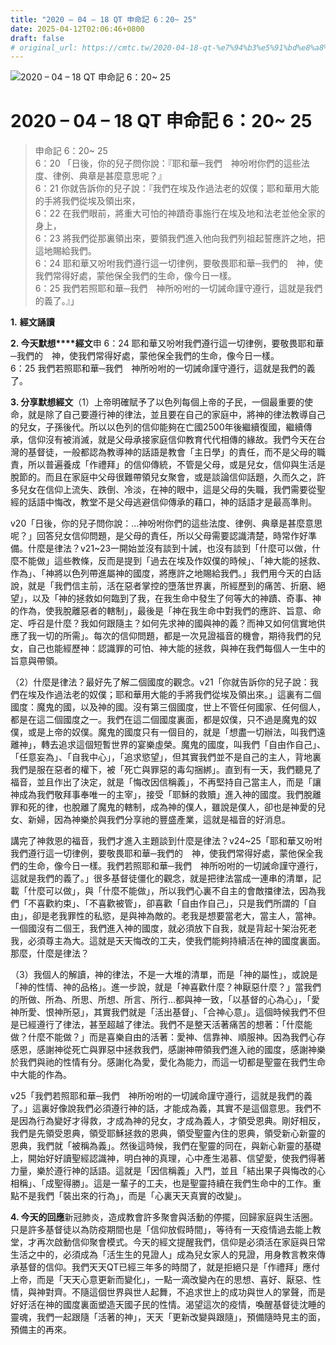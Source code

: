 ```yaml
---
title: "2020 – 04 – 18 QT 申命記 6：20~ 25"
date: 2025-04-12T02:06:46+0800
draft: false
# original_url: https://cmtc.tw/2020-04-18-qt-%e7%94%b3%e5%91%bd%e8%a8%98-6%ef%bc%9a20-25
---
```


![2020 – 04 – 18 QT 申命記 6：20~ 25](/images/qt.jpg   "2020 – 04 – 18 QT 申命記 6：20~ 25")

# 2020 – 04 – 18 QT 申命記 6：20~ 25

> 申命記 6：20~ 25  
> 6：20 「日後，你的兒子問你說：『耶和華─我們　神吩咐你們的這些法度、律例、典章是甚麼意思呢？』  
> 6：21 你就告訴你的兒子說：『我們在埃及作過法老的奴僕；耶和華用大能的手將我們從埃及領出來，  
> 6：22 在我們眼前，將重大可怕的神蹟奇事施行在埃及地和法老並他全家的身上，  
> 6：23 將我們從那裏領出來，要領我們進入他向我們列祖起誓應許之地，把這地賜給我們。  
> 6：24 耶和華又吩咐我們遵行這一切律例，要敬畏耶和華─我們的　神，使我們常得好處，蒙他保全我們的生命，像今日一樣。  
> 6：25 我們若照耶和華─我們　神所吩咐的一切誡命謹守遵行，這就是我們的義了。』」

**1.** **經文誦讀**

**2. 今天默想****經文**申 6：24 耶和華又吩咐我們遵行這一切律例，要敬畏耶和華─我們的　神，使我們常得好處，蒙他保全我們的生命，像今日一樣。  
6：25 我們若照耶和華─我們　神所吩咐的一切誡命謹守遵行，這就是我們的義了。

**3. 分享默想經文**（1）上帝明確賦予了以色列每個上帝的子民，一個最重要的使命，就是除了自己要遵行神的律法，並且要在自己的家庭中，將神的律法教導自己的兒女，子孫後代。所以以色列的信仰能夠在亡國2500年後繼續復國，繼續傳承，信仰沒有被消滅，就是父母承接家庭信仰教育代代相傳的緣故。我們今天在台灣的基督徒，一般都認為教導神的話語是教會「主日學」的責任，而不是父母的職責，所以普遍養成「作禮拜」的信仰傳統，不管是父母，或是兒女，信仰與生活是脫節的。而且在家庭中父母很難帶領兒女聚會，或是談論信仰話題，久而久之，許多兒女在信仰上流失、跌倒、冷淡，在神的眼中，這是父母的失職，我們需要從聖經的話語中悔改，教堂不是父母逃避信仰傳承的藉口，神的話語才是最高準則。

v20「日後，你的兒子問你說：…神吩咐你們的這些法度、律例、典章是甚麼意思呢？」回答兒女信仰問題，是父母的責任，所以父母需要認識清楚，時常作好準備。什麼是律法？v21~23一開始並沒有談到十誡，也沒有談到「什麼可以做，什麼不能做」這些教條，反而是提到「過去在埃及作奴僕的時候」、「神大能的拯救、作為」、「神將以色列帶進屬神的國度，將應許之地賜給我們。」我們用今天的白話說，就是「我們信主前，活在惡者掌控的墮落世界裏，所經歷到的痛苦、折磨、絕望」，以及「神的拯救如何臨到了我，在我生命中發生了何等大的神蹟、奇事、神的作為，使我脫離惡者的轄制」，最後是「神在我生命中對我們的應許、旨意、命定、呼召是什麼？我如何跟隨主？如何先求神的國與神的義？而神又如何信實地供應了我一切的所需」。每次的信仰問題，都是一次見證福音的機會，期待我們的兒女，自己也能經歷神：認識罪的可怕、神大能的拯救，與神在我們每個人一生中的旨意與帶領。

（2）什麼是律法？最好先了解二個國度的觀念。v21「你就告訴你的兒子說：我們在埃及作過法老的奴僕；耶和華用大能的手將我們從埃及領出來。」這裏有二個國度：魔鬼的國，以及神的國。沒有第三個國度，世上不管任何國家、任何個人，都是在這二個國度之一。我們在這二個國度裏面，都是奴僕，只不過是魔鬼的奴僕，或是上帝的奴僕。魔鬼的國度只有一個目的，就是「想盡一切辦法，叫我們遠離神」，轉去追求這個短暫世界的宴樂虛榮。魔鬼的國度，叫我們「自由作自己」、「任意妄為」、「自我中心」，「追求慾望」，但其實我們並不是自己的主人，背地裏我們是服在惡者的權下，被「死亡與罪惡的毒勾捆綁」。直到有一天，我們聽見了福音，並且作出了決定，就是「悔改因信稱義」，不再堅持自己當主人，而是「讓神成為我們敬拜事奉唯一的主宰」，接受「耶穌的救贖」進入神的國度。我們脫離罪和死的律，也脫離了魔鬼的轄制，成為神的僕人，雖說是僕人，卻也是神愛的兒女、新婦，因為神樂於與我們分享祂的豐盛產業，這就是福音的好消息。

講完了神救恩的福音，我們才進入主題談到什麼是律法？v24~25「耶和華又吩咐我們遵行這一切律例，要敬畏耶和華─我們的　神，使我們常得好處，蒙他保全我們的生命，像今日一樣。我們若照耶和華─我們　神所吩咐的一切誡命謹守遵行，這就是我們的義了。」很多基督徒僵化的觀念，就是把律法當成一連串的清單，記載「什麼可以做」，與「什麼不能做」，所以我們心裏不自主的會敵擋律法，因為我們「不喜歡約束」、「不喜歡被管」，卻喜歡「自由作自己」，只是我們所謂的「自由」，卻是老我罪性的私慾，是與神為敵的。老我是想要當老大，當主人，當神。一個國沒有二個王，我們進入神的國度，就必須放下自我，就是背起十架治死老我，必須尊主為大。這就是天天悔改的工夫，使我們能夠持續活在神的國度裏面。那麼，什麼是律法？

（3）我個人的解讀，神的律法，不是一大堆的清單，而是「神的屬性」，或說是「神的性情、神的品格」。進一步說，就是「神喜歡什麼？神厭惡什麼？」當我們的所做、所為、所思、所想、所言、所行…都與神一致，「以基督的心為心」，「愛神所愛、恨神所惡」，其實我們就是「活出基督」、「合神心意」。這個時候我們不但是已經遵行了律法，甚至超越了律法。我們不是整天活著痛苦的想著：「什麼能做？什麼不能做？」而是喜樂自由的活著：愛神、信靠神、順服神。因為我們心存感恩，感謝神從死亡與罪惡中拯救我們，感謝神帶領我們進入祂的國度，感謝神樂於我們與祂的性情有分。感謝化為愛，愛化為能力，而這一切都是聖靈在我們生命中大能的作為。

v25「我們若照耶和華─我們　神所吩咐的一切誡命謹守遵行，這就是我們的義了。」這裏好像說我們必須遵行神的話，才能成為義，其實不是這個意思。我們不是因為行為變好才得救，才成為神的兒女，才成為義人，才領受恩典。剛好相反，我們是先領受恩典，領受耶穌拯救的恩典，領受聖靈內住的恩典，領受新心新靈的恩典，我們就「被稱為義」。然後這時候，我們在聖靈的同在，與新心新靈的基礎上，開始好好讀聖經認識神，明白神的真理，心中產生渴慕、信望愛，使我們得著力量，樂於遵行神的話語。這就是「因信稱義」入門，並且「結出果子與悔改的心相稱」、「成聖得勝」。這是一輩子的工夫，也是聖靈持續在我們生命中的工作。重點不是我們「裝出來的行為」，而是「心裏天天真實的改變」。

**4. 今天的回應**新冠肺炎，造成教會許多聚會與活動的停擺，回歸家庭與生活圈。只是許多基督徒以為防疫期間也是「信仰放假時間」，等待有一天疫情過去能上教堂，才再次啟動信仰聚會模式。今天的經文提醒我們，信仰是必須活在家庭與日常生活之中的，必須成為「活生生的見證人」成為兒女家人的見證，用身教言教來傳承基督的信仰。我們天天QT已經三年多的時間了，就是拒絕只是「作禮拜」應付上帝，而是「天天心意更新而變化」，一點一滴改變內在的思想、喜好、厭惡、性情，與神對齊。不隨這個世界與世人起舞，不追求世上的成功與世人的掌聲，而是好好活在神的國度裏面塑造天國子民的性情。渴望這次的疫情，喚醒基督徒沈睡的靈魂，我們一起跟隨「活著的神」，天天「更新改變與跟隨」，預備隨時見主的面，預備主的再來。